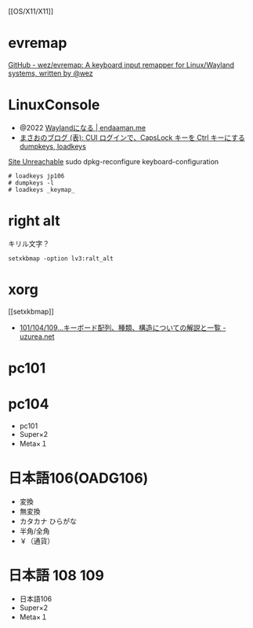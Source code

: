 [[OS/X11/X11]]

# evremap
[GitHub - wez/evremap: A keyboard input remapper for Linux/Wayland systems, written by @wez](https://github.com/wez/evremap)

# LinuxConsole
- @2022 [Waylandになる | endaaman.me](https://endaaman.me/tips/wayland)
- [まさおのブログ (表): CUI ログインで、CapsLock キーを Ctrl キーにする dumpkeys, loadkeys](http://masaoo.blogspot.com/2017/12/cui-capslock-ctrl-dumpkeys-loadkeys.html)


[Site Unreachable](https://golang.hateblo.jp/entry/ubuntu-keyboard-layout)
sudo dpkg-reconfigure keyboard-configuration

```
# loadkeys jp106
# dumpkeys -l
# loadkeys _keymap_
```

# right alt
キリル文字？
```vbnet
setxkbmap -option lv3:ralt_alt
```

# xorg


[[setxkbmap]]

- [101/104/109…キーボード配列、種類、構造についての解説と一覧 - uzurea.net](https://uzurea.net/keyborde-type-list/#104)
# pc101

# pc104
- pc101
- Super×2
- Meta×１

# 日本語106(OADG106)
- 変換
- 無変換
- カタカナ ひらがな
- 半角/全角
- ￥（通貨）

# 日本語 108 109
- 日本語106
- Super×2
- Meta×１
